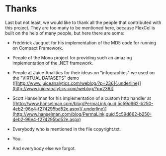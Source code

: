 # Thanks

Last but not least, we would like to thank all the people that
contributed with this project. They are too many to be mentioned here,
because FlexCel is built on the help of many people, but here there are
some:

- Frédérick Jacquet for his implementation of the MD5 code for running
  on Compact Framework.

- People of the Mono project for providing such an amazing
  implementation of the .NET framework.

- People at Juice Analitics for their ideas on \"infographics\" we
  used on the \"VIRTUAL DATASETS\" demo
  ([[http://www.juiceanalytics.com/weblog/?p=236]{.underline}](http://www.juiceanalytics.com/weblog/?p=236))

- Scott Hanselman for his implementation of a custom http handler at
  [[http://www.hanselman.com/blog/PermaLink,guid,5c59d662-b250-4eb2-96e4-f274295bd52e.aspx]{.underline}](http://www.hanselman.com/blog/PermaLink,guid,5c59d662-b250-4eb2-96e4-f274295bd52e.aspx)

- Everybody who is mentioned in the file copyright.txt.

- You.

- And everybody else we forgot.
